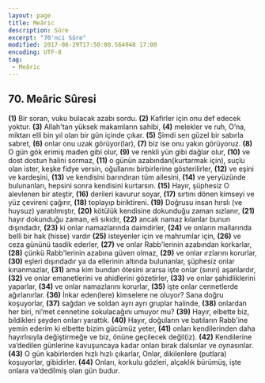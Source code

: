 ```yaml
---
layout: page
title: Meâric
description: Sûre
excerpt: "70'nci Sûre"
modified: 2017-08-29T17:50:00.564948 17:00
encoding: UTF-8
tag: 
 - Meâric
---
```


## 70. Meâric Sûresi

**(1)** Bir soran, vuku bulacak azabı sordu.
**(2)** Kafirler için onu def edecek yoktur.
**(3)** Allah'tan yüksek makamların sahibi,
**(4)** melekler ve ruh, O’na, miktarı elli bin yıl olan bir gün içinde  çıkar.
**(5)** Şimdi sen güzel bir sabırla sabret, 
**(6)** onlar onu uzak görüyor(lar),
**(7)** biz ise onu yakın görüyoruz.
**(8)** O gün gök erimiş maden gibi olur,
**(9)** ve renkli yün gibi dağlar olur,
**(10)** ve dost dostun halini sormaz,
**(11)** o günün azabından(kurtarmak için), suçlu olan ister, keşke fidye versin, oğullarını birbirlerine gösterilirler, 
**(12)** ve eşini ve kardeşini,
**(13)** ve kendisini barındıran tüm ailesini,
**(14)** ve yeryüzünde bulunanları, hepsini sonra kendisini kurtarsın.
**(15)** Hayır, şüphesiz O alevlenen bir ateştir,
**(16)** derileri kavurur soyar,
**(17)** sırtını dönen kimseyi ve yüz çevireni çağırır,
**(18)** toplayıp biriktireni.
**(19)** Doğrusu insan hırslı (ve huysuz) yaratılmıştır,
**(20)** kötülük kendisine dokunduğu zaman sızlanır,
**(21)** hayır dokunduğu zaman, eli sıkıdır,
**(22)** ancak namaz kılanlar bunun dışındadır,
**(23)** ki onlar namazlarında daimdirler,
**(24)** ve onların mallarında belli bir hak (hisse) vardır
**(25)** isteyenler için ve mahrumlar için,
**(26)** ve ceza gününü tasdik ederler,
**(27)** ve onlar Rabb'lerinin azabından korkarlar,
**(28)** çünkü Rabb'lerinin azabına güven olmaz,
**(29)** ve onlar ırzlarını korurlar,
**(30)** eşleri dışındadır ya da ellerinin altında bulunanlar, şüphesiz onlar kınanmazlar,
**(31)** ama kim bundan ötesini ararsa işte onlar (sınırı) aşanlardır,
**(32)** ve onlar emanetlerini ve ahidlerini gözetirler,
**(33)** ve onlar şahidliklerini yaparlar,
**(34)** ve onlar namazlarını korurlar,
**(35)** işte onlar cennetlerde ağırlanırlar.
**(36)** İnkar eden(lere) kimselere ne oluyor? Sana doğru koşuyorlar,
**(37)** sağdan ve soldan ayrı ayrı gruplar halinde,
**(38)** onlardan her biri, ni’met cennetine sokulacağını umuyor mu?
**(39)** Hayır, elbette biz, bildikleri şeyden onları yarattık.
**(40)** Hayır, doğuların ve batıların Rabb'ine yemin ederim ki elbette bizim gücümüz yeter,
**(41)** onları kendilerinden daha hayırlısıyla değiştirmeğe ve biz, önüne geçilecek değil(iz). 
**(42)** Kendilerine va’dedilen günlerine kavuşuncaya kadar onları bırak  dalsınlar ve oynasınlar. 
**(43)** O gün kabirlerden hızlı hızlı çıkarlar, Onlar, dikilenlere (putlara) koşuyorlar, gibidirler.
**(44)** Onları, korkulu gözleri, alçaklık bürümüş, işte onlara va’dedilmiş olan gün budur.
